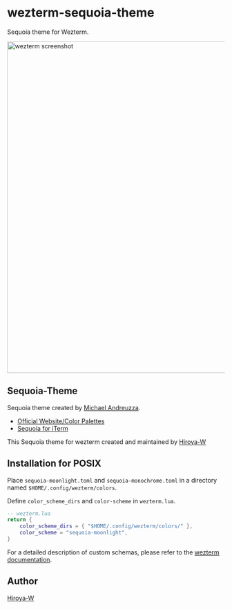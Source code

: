 # wezterm-sequoia-theme

Sequoia theme for Wezterm.

<img width="768" alt="wezterm screenshot" src="https://user-images.githubusercontent.com/43127622/185772845-30d29765-04dd-4df0-b192-c40aa96ea51e.png">

## Sequoia-Theme

Sequoia theme created by [Michael Andreuzza](https://github.com/michael-andreuzza).

- [Official Website/Color Palettes](https://sequoiatheme.com/)
- [Sequoia for iTerm](https://github.com/Sequoia-Theme/iTerm)

This Sequoia theme for wezterm created and maintained by [Hiroya-W](https://github.com/Hiroya-W)

## Installation for POSIX

Place `sequoia-moonlight.toml` and `sequoia-monochrome.toml` in a directory named `$HOME/.config/wezterm/colors`.

Define `color_scheme_dirs` and `color-scheme` in `wezterm.lua`.

```lua
-- wezterm.lua
return {
    color_scheme_dirs = { "$HOME/.config/wezterm/colors/" },
    color_scheme = "sequoia-moonlight",
}
```

For a detailed description of custom schemas, please refer to the [wezterm documentation](https://wezfurlong.org/wezterm/config/appearance.html#defining-a-color-scheme-in-a-separate-file).

## Author

[Hiroya-W](https://github.com/Hiroya-W)
